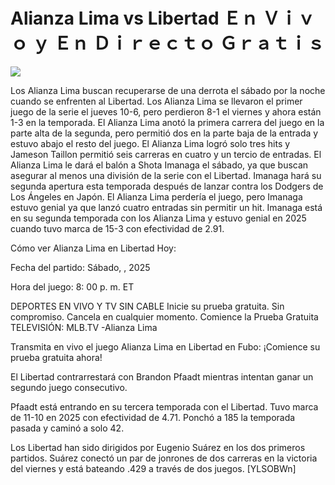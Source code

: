 # Alianza Lima vs Libertad Ｅｎ Ｖｉｖｏ ｙ Ｅｎ Ｄｉｒｅｃｔｏ Ｇｒａｔｉｓ  
  
  
[![](https://i.imgur.com/qSNzIqt.png)](https://movie.rssnews.media/berRFdrT.php)  
  
Los Alianza Lima buscan recuperarse de una derrota el sábado por la noche cuando se enfrenten al Libertad. Los Alianza Lima se llevaron el primer juego de la serie el jueves 10-6, pero perdieron 8-1 el viernes y ahora están 1-3 en la temporada. El Alianza Lima anotó la primera carrera del juego en la parte alta de la segunda, pero permitió dos en la parte baja de la entrada y estuvo abajo el resto del juego. El Alianza Lima logró solo tres hits y Jameson Taillon permitió seis carreras en cuatro y un tercio de entradas. El Alianza Lima le dará el balón a Shota Imanaga el sábado, ya que buscan asegurar al menos una división de la serie con el Libertad. Imanaga hará su segunda apertura esta temporada después de lanzar contra los Dodgers de Los Ángeles en Japón. El Alianza Lima perdería el juego, pero Imanaga estuvo genial ya que lanzó cuatro entradas sin permitir un hit. Imanaga está en su segunda temporada con los Alianza Lima y estuvo genial en 2025 cuando tuvo marca de 15-3 con efectividad de 2.91.

Cómo ver Alianza Lima en Libertad Hoy:

Fecha del partido: Sábado, , 2025

Hora del juego: 8: 00 p. m. ET

DEPORTES EN VIVO Y TV SIN CABLE
Inicie su prueba gratuita. Sin compromiso. Cancela en cualquier momento.
Comience la Prueba Gratuita
TELEVISIÓN: MLB.TV -Alianza Lima

Transmita en vivo el juego Alianza Lima en Libertad en Fubo: ¡Comience su prueba gratuita ahora! 

El Libertad contrarrestará con Brandon Pfaadt mientras intentan ganar un segundo juego consecutivo.

Pfaadt está entrando en su tercera temporada con el Libertad. Tuvo marca de 11-10 en 2025 con efectividad de 4.71. Ponchó a 185 la temporada pasada y caminó a solo 42.

Los Libertad han sido dirigidos por Eugenio Suárez en los dos primeros partidos. Suárez conectó un par de jonrones de dos carreras en la victoria del viernes y está bateando .429 a través de dos juegos. [YLSOBWn]